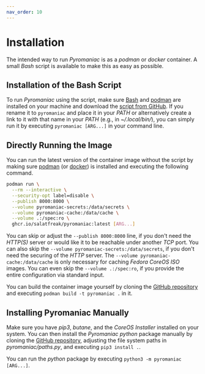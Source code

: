 ```yaml
---
nav_order: 10
---
```


# Installation
The intended way to run *Pyromaniac* is as a *podman* or *docker* container.
A small *Bash* script is available to make this as easy as possible.

## Installation of the Bash Script
To run *Pyromaniac* using the script, make sure [Bash][bash] and
[podman][podman] are installed on your machine and download the [script from
GitHub][script]. If you rename it to `pyromaniac` and place it in your *PATH*
or alternatively create a link to it with that name in your *PATH* (e.g., in
*~/.local/bin/*), you can simply run it by executing `pyromaniac [ARG...]` in
your command line.

[bash]: https://www.gnu.org/software/bash/
[podman]: https://podman.io/
[script]: https://github.com/salatfreak/pyromaniac/blob/main/pyromaniac.sh

## Directly Running the Image
You can run the latest version of the container image without the script by
making sure [podman][podman] (or [docker][docker]) is installed and executing
the following command.

```bash
podman run \
  --rm --interactive \
  --security-opt label=disable \
  --publish 8000:8000 \
  --volume pyromaniac-secrets:/data/secrets \
  --volume pyromaniac-cache:/data/cache \
  --volume .:/spec:ro \
  ghcr.io/salatfreak/pyromaniac:latest [ARG...]
```

You can skip or adjust the `--publish 8000:8000` line, if you don't need the
*HTTP(S)* server or would like it to be reachable under another *TCP* port. You
can also skip the `--volume pyromaniac-secrets:/data/secrets`, if you don't
need the securing of the *HTTP* server. The `--volume
pyromaniac-cache:/data/cache` is only necessary for caching *Fedora CoreOS*
*ISO* images. You can even skip the `--volume .:/spec:ro`, if you provide the
entire configuration via standard input.

You can build the container image yourself by cloning the [GitHub
repository][repo] and executing `podman build -t pyromaniac .` in it.

[docker]: https://www.docker.com/
[repo]: https://github.com/salatfreak/pyromaniac

## Installing Pyromaniac Manually
Make sure you have *pip3*, *butane*, and the *CoreOS Installer* installed on
your system. You can then install the *Pyromaniac* *python* package manually by
cloning the [GitHub repository][repo], adjusting the file system paths in
*pyromaniac/paths.py*, and executing `pip3 install .`.

You can run the *python* package by executing `python3 -m pyromaniac [ARG...]`.
